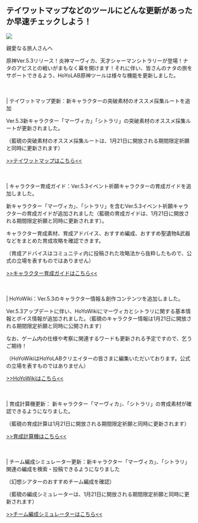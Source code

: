 ## テイワットマップなどのツールにどんな更新があったか早速チェックしよう！
<img src="https://sdk.hoyoverse.com/upload/ann/2024/12/31/5670dddfb76792686a8fa02c53ad5322_1109489411724568512.png">
<p style="white-space: pre-wrap;">親愛なる旅人さんへ</p><p style="white-space: pre-wrap;">原神Ver.5.3リリース！炎神マーヴィカ、天才シャーマンシトラリーが登場！ナタのアビスとの戦いがまもなく幕を開けます！それに伴い、皆さんのナタの旅をサポートできるよう、HoYoLAB原神ツールは様々な機能を更新しました。</p><p style="white-space: pre-wrap; min-height: 1.5em;"></p><p style="white-space: pre-wrap;">| テイワットマップ更新：新キャラクターの突破素材のオススメ採集ルートを追加</p><p style="white-space: pre-wrap;">Ver.5.3新キャラクター「マーヴィカ」「シトラリ」の突破素材のオススメ採集ルートが更新されました。</p><p style="white-space: pre-wrap;">（藍硯の突破素材のオススメ採集ルートは、1月21日に開放される期間限定祈願と同時に更新されます）</p><p style="white-space: pre-wrap;"><a href="javascript:miHoYoGameJSSDK.openInBrowser('https://act.hoyolab.com/ys/app/interactive-map/index.html?bbs_presentation_style=no_header&utm_campaign=update&utm_content=map&utm_id=2&utm_medium=notice&utm_source=ingame#/map/2');" data-type="a" link-type="game_outer" rel="noopener noreferrer nofollow">>>テイワットマップはこちら<<</a></p><p style="white-space: pre-wrap; min-height: 1.5em;"></p><p style="white-space: pre-wrap;">| キャラクター育成ガイド：Ver.5.3イベント祈願キャラクターの育成ガイドを追加しました。</p><p style="white-space: pre-wrap;">新キャラクター「マーヴィカ」、「シトラリ」を含むVer.5.3イベント祈願キャラクターの育成ガイドが追加されました（藍硯の育成ガイドは、1月21日に開放される期間限定祈願と同時に更新されます）。</p><p style="white-space: pre-wrap;">キャラクター育成素材、育成アドバイス、おすすめ編成、おすすめ聖遺物&武器などをまとめた育成攻略を確認できます。</p><p style="white-space: pre-wrap;">（育成アドバイスはコミュニティ内に投稿された攻略法から抜粋したもので、公式の立場を表すものではありません）</p><p style="white-space: pre-wrap;"><a href="javascript:miHoYoGameJSSDK.openInBrowser('https://wiki.hoyolab.com/pc/genshin/entry/4808?utm_campaign=update&utm_id=2&utm_medium=notice&utm_source=ingame');" data-type="a" link-type="game_outer" rel="noopener noreferrer nofollow">>>キャラクター育成ガイドはこちら<<</a></p><p style="white-space: pre-wrap; min-height: 1.5em;"></p><p style="white-space: pre-wrap;">| HoYoWiki：Ver.5.3のキャラクター情報＆創作コンテンツを追加しました。</p><p style="white-space: pre-wrap;">Ver.5.3アップデートに伴い、HoYoWikiにマーヴィカとシトラリに関する基本情報とボイス情報が追加されました。（藍硯のキャラクター情報は1月21日に開放される期間限定祈願と同時に公開されます）   </p><p style="white-space: pre-wrap;">なお、ゲーム内の仕様や考察に関連するワードも更新される予定ですので、乞うご期待！</p><p style="white-space: pre-wrap;">（HoYoWikiはHoYoLABクリエイターの皆さまに編集いただいております。公式の立場を表すものではありません）</p><p style="white-space: pre-wrap;"><a href="javascript:miHoYoGameJSSDK.openInBrowser('https://wiki.hoyolab.com/pc/genshin/home?bbs_presentation_style=fullscreen&utm_campaign=update&utm_id=2&utm_medium=notice&utm_source=ingame');" data-type="a" link-type="game_outer" rel="noopener noreferrer nofollow">>>HoYoWikiはこちら<<</a></p><p style="white-space: pre-wrap; min-height: 1.5em;"></p><p style="white-space: pre-wrap;">| 育成計算機更新： 新キャラクター「マーヴィカ」、「シトラリ」の育成素材が確認できるようになりました。</p><p style="white-space: pre-wrap;">（藍硯の育成計算は1月21日に開放される期間限定祈願と同時に更新されます）</p><p style="white-space: pre-wrap;"><a href="javascript:miHoYoGameJSSDK.openInBrowser('https://act.hoyolab.com/ys/event/calculator-sea/index.html?bbs_auth_required=true&bbs_presentation_style=fullscreen&utm_campaign=update&utm_content=calculator&utm_id=2&utm_medium=notice&utm_source=ingame');" data-type="a" link-type="game_outer" rel="noopener noreferrer nofollow">>>育成計算機はこちら<<</a></p><p style="white-space: pre-wrap; min-height: 1.5em;"></p><p style="white-space: pre-wrap;">| チーム編成シミュレーター更新：新キャラクター「マーヴィカ」、「シトラリ」関連の編成を検索・投稿できるようになりました</p><p style="white-space: pre-wrap;">（幻想シアターのおすすめチーム編成を確認）</p><p style="white-space: pre-wrap;">（藍硯の編成シミュレーターは、1月21日に開放される期間限定祈願と同時に更新されます）</p><p style="white-space: pre-wrap;"><a href="javascript:miHoYoGameJSSDK.openInBrowser('https://act.hoyolab.com/ys/event/bbs-lineup-ys-sea/index.html?bbs_presentation_style=fullscreen&utm_campaign=update&utm_content=lineup&utm_id=2&utm_medium=notice&utm_source=ingame#/m/home/rec');" data-type="a" link-type="game_outer" rel="noopener noreferrer nofollow">>>チーム編成シミュレーターはこちら<<</a></p><p style="white-space: pre-wrap; min-height: 1.5em;"></p><p style="white-space: pre-wrap; min-height: 1.5em;"></p>
